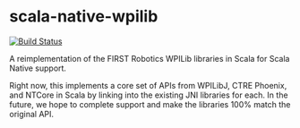 # scala-native-wpilib
[![Build Status](https://travis-ci.org/Team846/scala-native-wpilib.svg?branch=master)](https://travis-ci.org/Team846/scala-native-wpilib)

A reimplementation of the FIRST Robotics WPILib libraries in Scala for Scala Native support.

Right now, this implements a core set of APIs from WPILibJ, CTRE Phoenix, and NTCore in Scala by linking into the existing JNI libraries for each. In the future, we hope to complete support and make the libraries 100% match the original API.
